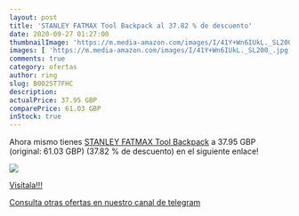 ```yaml
---
layout: post
title: 'STANLEY FATMAX Tool Backpack al 37.82 % de descuento'
date: 2020-09-27 01:27:00
thumbnailImage: 'https://m.media-amazon.com/images/I/41Y+Wn6IUkL._SL200_.jpg'
images: [ 'https://m.media-amazon.com/images/I/41Y+Wn6IUkL._SL200_.jpg' ]
comments: true
category: ofertas
author: ring
slug: B002ST7FHC
description:
actualPrice: 37.95 GBP
comparePrice: 61.03 GBP
inStock: true
---
```


Ahora mismo tienes [STANLEY FATMAX Tool Backpack](https://www.amazon.com/dp/B002ST7FHC/?tag=redken08-20) a 37.95 GBP (original: 61.03 GBP) (37.82 %  de descuento) en el siguiente enlace!

[![](https://m.media-amazon.com/images/I/41Y+Wn6IUkL._SL200_.jpg)](https://www.amazon.com/dp/B002ST7FHC/?tag=redken08-20)

[Visítala!!!](https://www.amazon.com/dp/B002ST7FHC/?tag=redken08-20)

[Consulta otras ofertas en nuestro canal de telegram](https://t.me/s/ofertas25)
